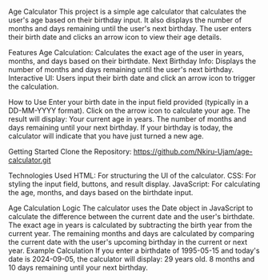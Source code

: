   Age Calculator
This project is a simple age calculator that calculates the user's age based on their birthday input. 
It also displays the number of months and days remaining until the user's next birthday. 
The user enters their birth date and clicks an arrow icon to view their age details.

  Features
Age Calculation: Calculates the exact age of the user in years, months, and days based on their birthdate.
Next Birthday Info: Displays the number of months and days remaining until the user's next birthday.
Interactive UI: Users input their birth date and click an arrow icon to trigger the calculation.

  How to Use
Enter your birth date in the input field provided (typically in a DD-MM-YYYY format).
Click on the arrow icon to calculate your age.
The result will display:
Your current age in years.
The number of months and days remaining until your next birthday.
If your birthday is today, the calculator will indicate that you have just turned a new age.

 Getting Started
 Clone the Repository: https://github.com/Nkiru-Ujam/age-calculator.git

  Technologies Used
HTML: For structuring the UI of the calculator.
CSS: For styling the input field, buttons, and result display.
JavaScript: For calculating the age, months, and days based on the birthdate input.

  Age Calculation Logic
The calculator uses the Date object in JavaScript to calculate the difference between the current date and the user's birthdate.
The exact age in years is calculated by subtracting the birth year from the current year.
The remaining months and days are calculated by comparing the current date with the user's upcoming birthday in the current or next year.
Example Calculation
If you enter a birthdate of 1995-05-15 and today's date is 2024-09-05, the calculator will display:
29 years old.
8 months and 10 days remaining until your next birthday.
